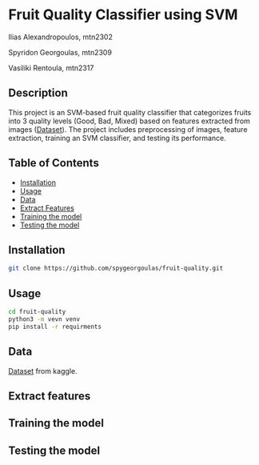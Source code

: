 # Fruit Quality Classifier using SVM
Ilias Alexandropoulos, mtn2302

Spyridon Georgoulas, mtn2309

Vasiliki Rentoula, mtn2317
## Description

This project is an SVM-based fruit quality classifier that categorizes fruits into 3 quality levels (Good, Bad, Mixed) based on features extracted from images ([Dataset](https://www.kaggle.com/datasets/shashwatwork/fruitnet-indian-fruits-dataset-with-quality/data)). The project includes preprocessing of images, feature extraction, training an SVM classifier, and testing its performance.

## Table of Contents

- [Installation](#installation)
- [Usage](#usage)
- [Data](#data)
- [Extract Features]($extract-features)
- [Training the model](#training-the-model)
- [Testing the model](#testing-the-model)


## Installation

```bash
git clone https://github.com/spygeorgoulas/fruit-quality.git
```
## Usage
```bash
cd fruit-quality
python3 -m vevn venv
pip install -r requirments
```

## Data
[Dataset](https://www.kaggle.com/datasets/shashwatwork/fruitnet-indian-fruits-dataset-with-quality/data) from kaggle.

## Extract features


## Training the model

## Testing the model